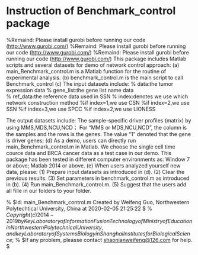 # Instruction of Benchmark_control package
%Remaind: Please install gurobi before running our code (http://www.gurobi.com/)
%Remaind: Please install gurobi before running our code (http://www.gurobi.com/)
%Remaind: Please install gurobi before running our code (http://www.gurobi.com/)
This package includes Matlab scripts and several datasets for demo of network control approach:
(a)	main_Benchmark_control.m is a Matlab function for the routine of experimental analysis.
(b)  benchmark_control.m is the main script to call Benchmark_control
(c)  The input datasets include:
%         data:the tumor expression data
%         gene_list:the gene list name data  
%         ref_data:the reference data used in SSN
%         index:denotes we use which network construction method 
%if index=1,we use CSN
%if index=2,we use SSN
%if index=3,we use SPCC
%if index=2,we use LIONESS

The output datasets include:
The sample-specific driver profiles (matrix) by using MMS,MDS,NCU,NCD；
For “MMS or MDS,NCU,NCD”, the column is the samples and the rows is the genes. The value “1” denoted that the gene is driver genes; 
(d) As a demo, users can directly run main_Benchmark_control.m in Matlab. We choose the single cell time cource data and BRCA cancer data as a test case in our demo. This package has been tested in different computer environments as: Window 7 or above; Matlab 2014 or above.
(e) When users analyzed yourself new data, please:
   (1) Prepare input datasets as introduced in (d).
   (2) Clear the previous results.
   (3) Set parameters in benchmark_control.m as introduced in (b).
   (4) Run main_Benchmark_control.m.
   (5) Suggest that the users add all fille in our folders to your folder.

%   $Id: main_Benchmark_control.m Created  by Weifeng Guo, Northwestern Polytechtical University, China at 2020-02-05 21:25:22  $
%   $Copyright (c) 2014-2019 by Key Laboratory of Information Fusion Technology of Ministry of Education in Northwestern Polytechnical University, and key Laboratory of Systems Biology in Shanghai Institutes for Biological Science$; 
%   $If any problem, pleasse contact shaonianweifeng@126.com for help. $
